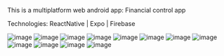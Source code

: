 This is a multiplatform web android app: Financial control app

Technologies: ReactNative |  Expo | Firebase 

![image](https://github.com/welinsonmacedo/React-Native-Financial-Control/assets/98168234/faa39ee7-524e-421b-a083-ec0ee67aac88)
![image](https://github.com/welinsonmacedo/React-Native-Financial-Control/assets/98168234/43c32977-fb1c-4237-8826-d7e93410a2f8)
![image](https://github.com/welinsonmacedo/React-Native-Financial-Control/assets/98168234/8ef772c4-82a7-4c56-9a75-52808836dfb1)
![image](https://github.com/welinsonmacedo/React-Native-Financial-Control/assets/98168234/bb4edd12-d8e8-4cd5-b1ee-9565be5b69c7)
![image](https://github.com/welinsonmacedo/React-Native-Financial-Control/assets/98168234/9bbf9723-90ac-40b0-9654-6ae9fb70f461)
![image](https://github.com/welinsonmacedo/React-Native-Financial-Control/assets/98168234/2ab81382-7206-41a3-9d2b-b78fb067c12b)
![image](https://github.com/welinsonmacedo/React-Native-Financial-Control/assets/98168234/10f129ac-7b49-46cb-b371-16c833e0766b)
![image](https://github.com/welinsonmacedo/React-Native-Financial-Control/assets/98168234/1c9c9ba4-c192-458c-ac24-fbd119812e43)
![image](https://github.com/welinsonmacedo/React-Native-Financial-Control/assets/98168234/04879e1e-1cc5-4dc8-8d2a-ebd5134d2568)
![image](https://github.com/welinsonmacedo/React-Native-Financial-Control/assets/98168234/b3d370cc-ed61-4899-b4b0-2640b08adf9c)
![image](https://github.com/welinsonmacedo/React-Native-Financial-Control/assets/98168234/a5b804b4-06ac-4c4d-8269-3a3f4549c257)
![image](https://github.com/welinsonmacedo/React-Native-Financial-Control/assets/98168234/5b6df137-87e3-44be-b382-936b83a866a0)


